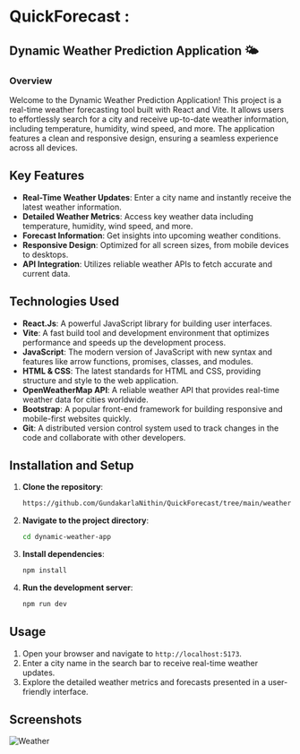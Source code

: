 # QuickForecast :

## Dynamic Weather Prediction Application 🌤️
### Overview
Welcome to the Dynamic Weather Prediction Application! This project is a real-time weather forecasting tool built with React and Vite. It allows users to effortlessly search for a city and receive up-to-date weather information, including temperature, humidity, wind speed, and more. The application features a clean and responsive design, ensuring a seamless experience across all devices.  


## Key Features

- **Real-Time Weather Updates**: Enter a city name and instantly receive the latest weather information.
- **Detailed Weather Metrics**: Access key weather data including temperature, humidity, wind speed, and more.
- **Forecast Information**: Get insights into upcoming weather conditions.
- **Responsive Design**: Optimized for all screen sizes, from mobile devices to desktops.
- **API Integration**: Utilizes reliable weather APIs to fetch accurate and current data.


## Technologies Used

- **React.Js**: A powerful JavaScript library for building user interfaces.
- **Vite**: A fast build tool and development environment that optimizes performance and speeds up the development process.
- **JavaScript**: The modern version of JavaScript with new syntax and features like arrow functions, promises, classes, and modules.
- **HTML & CSS**: The latest standards for HTML and CSS, providing structure and style to the web application.
- **OpenWeatherMap API**: A reliable weather API that provides real-time weather data for cities worldwide.
- **Bootstrap**: A popular front-end framework for building responsive and mobile-first websites quickly.
- **Git**: A distributed version control system used to track changes in the code and collaborate with other developers.

## Installation and Setup

1. **Clone the repository**:
   ```bash
   https://github.com/GundakarlaNithin/QuickForecast/tree/main/weather-app
2. **Navigate to the project directory**:
   ```bash
   cd dynamic-weather-app
3. **Install dependencies**:
   ```bash
   npm install
4. **Run the development server**:
   ```bash
   npm run dev

## Usage
1. Open your browser and navigate to `http://localhost:5173`.
2. Enter a city name in the search bar to receive real-time weather updates.
3. Explore the detailed weather metrics and forecasts presented in a user-friendly interface.

## Screenshots
![Weather](https://github.com/user-attachments/assets/f7c5f066-2c33-4e6b-bc1f-c34a27b159a1)
